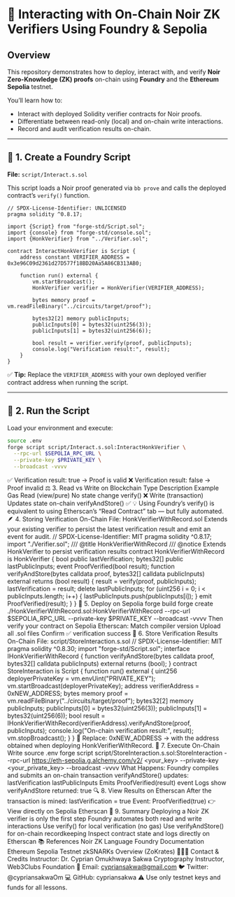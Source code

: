 # 🧠 Interacting with On-Chain Noir ZK Verifiers Using Foundry & Sepolia

## Overview

This repository demonstrates how to deploy, interact with, and verify **Noir Zero-Knowledge (ZK) proofs** on-chain using **Foundry** and the **Ethereum Sepolia** testnet.

You’ll learn how to:

- Interact with deployed Solidity verifier contracts for Noir proofs.  
- Differentiate between read-only (local) and on-chain write interactions.  
- Record and audit verification results on-chain.  

---

## 🚀 1. Create a Foundry Script

**File:** `script/Interact.s.sol`

This script loads a Noir proof generated via `bb prove` and calls the deployed contract’s `verify()` function.

```solidity
// SPDX-License-Identifier: UNLICENSED
pragma solidity ^0.8.17;

import {Script} from "forge-std/Script.sol";
import {console} from "forge-std/console.sol";
import {HonkVerifier} from "../Verifier.sol";

contract InteractHonkVerifier is Script {
    address constant VERIFIER_ADDRESS = 0x3e96C09d2361d27D577f18BD20Aa5A86CB313AB0;

    function run() external {
        vm.startBroadcast();
        HonkVerifier verifier = HonkVerifier(VERIFIER_ADDRESS);

        bytes memory proof = vm.readFileBinary("../circuits/target/proof");

        bytes32[2] memory publicInputs;
        publicInputs[0] = bytes32(uint256(3));
        publicInputs[1] = bytes32(uint256(6));

        bool result = verifier.verify(proof, publicInputs);
        console.log("Verification result:", result);
    }
}
```
✅ **Tip:** Replace the `VERIFIER_ADDRESS` with your own deployed verifier contract address when running the script.

---

## 🧩 2. Run the Script

Load your environment and execute:

```bash
source .env
forge script script/Interact.s.sol:InteractHonkVerifier \
  --rpc-url $SEPOLIA_RPC_URL \
  --private-key $PRIVATE_KEY \
  --broadcast -vvvv
```
✅ Verification result: true → Proof is valid ❌ Verification result: false → Proof invalid ⚖️ 3. Read vs Write on Blockchain Type Description Example Gas Read (view/pure) No state change verify() ❌ Write (transaction) Updates state on-chain verifyAndStore() ✅ 💡 Using Foundry’s verify() is equivalent to using Etherscan’s “Read Contract” tab — but fully automated. 🪶 4. Storing Verification On-Chain File: HonkVerifierWithRecord.sol Extends your existing verifier to persist the latest verification result and emit an event for audit. // SPDX-License-Identifier: MIT pragma solidity ^0.8.17; import "./Verifier.sol"; /// @title HonkVerifierWithRecord /// @notice Extends HonkVerifier to persist verification results contract HonkVerifierWithRecord is HonkVerifier { bool public lastVerification; bytes32[] public lastPublicInputs; event ProofVerified(bool result); function verifyAndStore(bytes calldata proof, bytes32[] calldata publicInputs) external returns (bool result) { result = verify(proof, publicInputs); lastVerification = result; delete lastPublicInputs; for (uint256 i = 0; i < publicInputs.length; i++) { lastPublicInputs.push(publicInputs[i]); } emit ProofVerified(result); } } 🔧 5. Deploy on Sepolia forge build forge create ./HonkVerifierWithRecord.sol:HonkVerifierWithRecord --rpc-url $SEPOLIA_RPC_URL --private-key $PRIVATE_KEY --broadcast -vvvv Then verify your contract on Sepolia Etherscan: Match compiler version Upload all .sol files Confirm ✅ verification success 🧠 6. Store Verification Results On-Chain File: script/StoreInteraction.s.sol // SPDX-License-Identifier: MIT pragma solidity ^0.8.30; import "forge-std/Script.sol"; interface IHonkVerifierWithRecord { function verifyAndStore(bytes calldata proof, bytes32[] calldata publicInputs) external returns (bool); } contract StoreInteraction is Script { function run() external { uint256 deployerPrivateKey = vm.envUint("PRIVATE_KEY"); vm.startBroadcast(deployerPrivateKey); address verifierAddress = 0xNEW_ADDRESS; bytes memory proof = vm.readFileBinary("../circuits/target/proof"); bytes32[2] memory publicInputs; publicInputs[0] = bytes32(uint256(3)); publicInputs[1] = bytes32(uint256(6)); bool result = IHonkVerifierWithRecord(verifierAddress).verifyAndStore(proof, publicInputs); console.log("On-chain verification result:", result); vm.stopBroadcast(); } } 🔁 Replace: 0xNEW_ADDRESS → with the address obtained when deploying HonkVerifierWithRecord. 🧾 7. Execute On-Chain Write source .env forge script script/StoreInteraction.s.sol:StoreInteraction --rpc-url https://eth-sepolia.g.alchemy.com/v2/
<your_key> --private-key <your_private_key> --broadcast -vvvv What Happens: Foundry compiles and submits an on-chain transaction verifyAndStore() updates: lastVerification lastPublicInputs Emits ProofVerified(result) event Logs show verifyAndStore returned: true 🔍 8. View Results on Etherscan After the transaction is mined: lastVerification = true Event: ProofVerified(true) 👉 View directly on Sepolia Etherscan 🧩 9. Summary Deploying a Noir ZK verifier is only the first step Foundry automates both read and write interactions Use verify() for local verification (no gas) Use verifyAndStore() for on-chain recordkeeping Inspect contract state and logs directly on Etherscan 📚 References Noir ZK Language Foundry Documentation Ethereum Sepolia Testnet zkSNARKs Overview (ZoKrates) 👨🏽‍🏫 Contact & Credits Instructor: Dr. Cyprian Omukhwaya Sakwa Cryptography Instructor, Web3Clubs Foundation 📧 Email: cypriansakwa@gmail.com
 🐦 Twitter: @cypriansakwaOm 💻 GitHub: cypriansakwa ⚠️ Use only testnet keys and funds for all lessons.
